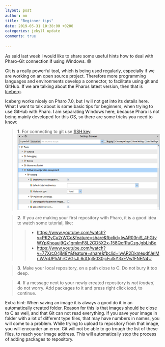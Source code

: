 ```yaml
---
layout: post
author: nm
title: "Beginner tips"
date: 2019-05-31 10:38:00 +0200
categories: jekyll update
comments: true

---
```


As said last week I would like to share some useful hints how to deal with Pharo-Git connection if using Windows. :smile:

Git is a really powerful tool, which is being used regularly, especially if we are working on an open source project. Therefore more programming languages and environments develop a connector, to facilitate using git and GitHub. If we are talking about the Pharos latest version, then that is [Iceberg](https://github.com/pharo-vcs/iceberg).

Iceberg works nicely on Pharo 7.0, but I will not get into its details here. What I want to talk about is some basic tips for beginners, when trying to use GitHub with Pharo. I am separating Windows here, because Pharo is not being mainly developed for this OS, so there are some tricks you need to know:

> **1.** For connecting to git use [SSH key](https://jumpcloud.com/blog/what-are-ssh-keys/). 
![](/images/SSHPharo.png)

> **2.** If you are making your first repository with Pharo, it is a good idea to watch some tutorial, like:
 >>* https://www.youtube.com/watch?v=PK2yCu2rWCc&feature=share&fbclid=IwAR03niS_4hGtvWYpKhoauj9Qx1gmlmF8L2CD5X2x-158QcfPuCzgJgbLhBo
 >>* https://www.youtube.com/watch?v=77XrcO4jM8Y&feature=share&fbclid=IwAR2DkmeudfJelMriW7qUPhAhrCVGsJL6dOgl5030jcFul5Y3xEVwfFNEN4U

> **3.** Make your local repository, on a path close to C. Do not bury it too deep.

> **4.** If a message next to your newly created repository is *not loaded*, do not worry. Add packages to it and press right click *load*, to continue.

Extra hint: When saving an image it is always a good do it in an automatically created folder. Reason for this is that images should be close to C as well, and that Git can not read everything. If you save your image in folder with a lot of different type files, that may have numbers in names, you will come to a problem. While trying to upload to repository from that image, you will encounter an error. Git will not be able to go trough the list of these files, to reach your image address. This will automatically stop the process of adding packages to repository.
